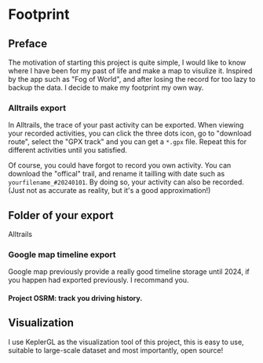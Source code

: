 # Footprint

## Preface

The motivation of starting this project is quite simple, I would like to know where I have been for my past of life and make a map to visulize it. 
Inspired by the app such as "Fog of World", and after losing the record for too lazy to backup the data. I decide to make my footprint my own way.

### Alltrails export

In Alltrails, the trace of your past activity can be exported. 
When viewing your recorded activities, you can click the three dots icon, go to "download route", select the "GPX track" and you can get a `*.gpx` file. 
Repeat this for different activities until you satisfied.

Of course, you could have forgot to record you own activity. You can download the "offical" trail, and rename it tailling with date such as `yourfilename_#20240101`. 
By doing so, your activity can also be recorded. (Just not as accurate as reality, but it's a good approximation!)

Folder of your export
---------------------


Alltrails

### Google map timeline export


Google map previously provide a really good timeline storage until 2024, if you happen had exported previously. I recommand you.

#### Project OSRM: track you driving history.


Visualization 
-------------

I use KeplerGL as the visualization tool of this project, this is easy to use, suitable to large-scale dataset and most importantly, open source!

